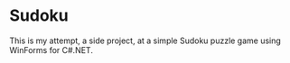 # Sudoku
This is my attempt, a side project, at a simple Sudoku puzzle game using WinForms for C#.NET.
